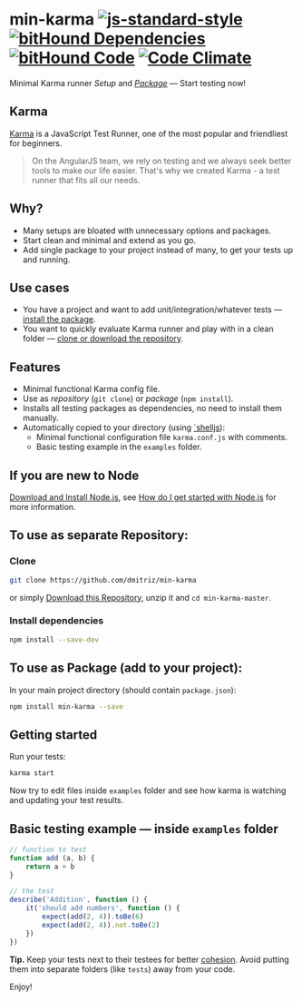 # min-karma [![js-standard-style](https://img.shields.io/badge/code%20style-standard-brightgreen.svg)](http://standardjs.com/) [![bitHound Dependencies](https://www.bithound.io/github/dmitriz/min-karma/badges/dependencies.svg)](https://www.bithound.io/github/dmitriz/min-karma/master/dependencies/npm) [![bitHound Code](https://www.bithound.io/github/dmitriz/min-karma/badges/code.svg)](https://www.bithound.io/github/dmitriz/min-karma) [![Code Climate](https://codeclimate.com/github/dmitriz/min-karma/badges/gpa.svg)](https://codeclimate.com/github/dmitriz/min-karma)
Minimal Karma runner *Setup* and [*Package*](https://www.npmjs.com/package/min-karma) &mdash; Start testing now!


## Karma
[Karma](http://karma-runner.github.io/0.13/index.html) is a JavaScript Test Runner, one of the most popular and friendliest for beginners.

> On the AngularJS team, we rely on testing and we always seek better tools to make our life easier. That's why we created
Karma - a test runner that fits all our needs.


## Why?
- Many setups are bloated with unnecessary options and packages.
- Start clean and minimal and extend as you go.
- Add single package to your project instead of many, to get your tests up and running.

## Use cases
- You have a project and want to add unit/integration/whatever tests &mdash; [install the package](https://github.com/dmitriz/min-karma/blob/master/README.md#to-use-as-package-add-to-your-project).
- You want to quickly evaluate Karma runner and play with in a clean folder &mdash; [clone or download the repository](https://github.com/dmitriz/min-karma/blob/master/README.md#to-use-as-separate-repository).

## Features
- Minimal functional Karma config file.
- Use as *repository* (`git clone`) or *package* (`npm install`).
- Installs all testing packages as dependencies, no need to install them manually.
- Automatically copied to your directory (using [`shelljs](https://www.npmjs.com/package/shelljs)):
  - Minimal functional configuration file `karma.conf.js` with comments.
  - Basic testing example in the `examples` folder.


## If you are new to Node
[Download and Install Node.js](https://nodejs.org/download/), see [How do I get started with Node.js](http://stackoverflow.com/questions/2353818/how-do-i-get-started-with-node-js) for more information.


## To use as separate Repository: 
### Clone
```sh
git clone https://github.com/dmitriz/min-karma
```
or simply [Download this Repository](https://github.com/dmitriz/min-karma/archive/master.zip),
unzip it and `cd min-karma-master`.

### Install dependencies
```sh
npm install --save-dev
```

## To use as Package (add to your project):
In your main project directory (should contain `package.json`):
```sh
npm install min-karma --save
```

## Getting started
Run your tests:
```sh
karma start
```
Now try to edit files inside `examples` folder and see how karma is watching and updating your test results.

## Basic testing example &mdash; inside `examples` folder
```js
// function to test
function add (a, b) {
	return a + b
}

// the test
describe('Addition', function () {
	it('should add numbers', function () {
		expect(add(2, 4)).toBe(6)
		expect(add(2, 4)).not.toBe(2)
	})
})
```

**Tip.** Keep your tests next to their testees for better [cohesion](https://en.wikipedia.org/wiki/Cohesion_(computer_science)). Avoid putting them into separate folders (like `tests`) away from your code.

Enjoy!

